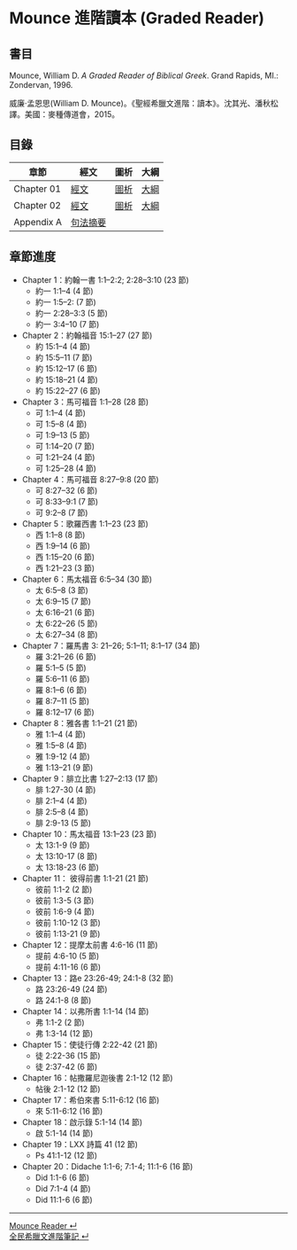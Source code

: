 # Mounce 進階讀本 (Graded Reader)

## 書目

Mounce, William D. _A Graded Reader of Biblical Greek_. Grand Rapids, MI.: Zondervan, 1996.

威廉‧孟恩思(William D. Mounce)。《聖經希臘文進階：讀本》。沈其光、潘秋松譯。美國：麥種傳道會，2015。


## 目錄

章節 | 經文 | 圖析 | 大綱
--- | --- | --- | ---
Chapter 01 | [經文](GRBG-01a.md) | [圖析](GRBG-01b.md) | [大綱](GRBG-01c.md)
Chapter 02 | [經文](GRBG-02a.md) | [圖析](GRBG-02b.md) | [大綱](GRBG-02c.md)
Appendix A | [句法摘要](Syntax-Summary.md) | |


## 章節進度
- Chapter 1：約翰一書 1:1–2:2; 2:28–3:10 (23 節) 
	- 約一 1:1–4 (4 節)
	- 約一 1:5–2: (7 節)
	- 約一 2:28–3:3 (5 節)
	- 約一 3:4–10 (7 節)
- Chapter 2：約翰福音 15:1–27 (27 節)
	- 約 15:1–4 (4 節)
	- 約 15:5–11 (7 節)
	- 約 15:12–17 (6 節)
	- 約 15:18–21 (4 節)
	- 約 15:22–27 (6 節)
- Chapter 3：馬可福音 1:1–28 (28 節)
	- 可 1:1–4 (4 節)
	- 可 1:5–8 (4 節)
	- 可 1:9–13 (5 節)
	- 可 1:14–20 (7 節)
	- 可 1:21–24 (4 節)
	- 可 1:25–28 (4 節)
- Chapter 4：馬可福音 8:27–9:8 (20 節)
	- 可 8:27–32 (6 節)
	- 可 8:33–9:1 (7 節)
	- 可 9:2–8 (7 節)
- Chapter 5：歌羅西書 1:1–23 (23 節)
	- 西 1:1–8 (8 節)
	- 西 1:9–14 (6 節)
	- 西 1:15–20 (6 節)
	- 西 1:21–23 (3 節)
- Chapter 6：馬太福音 6:5–34 (30 節)
	- 太 6:5–8 (3 節)
	- 太 6:9–15 (7 節)
	- 太 6:16–21 (6 節)
	- 太 6:22–26 (5 節)
	- 太 6:27–34 (8 節)
- Chapter 7：羅馬書 3: 21–26; 5:1–11; 8:1–17 (34 節)
	- 羅 3:21–26 (6 節)
	- 羅 5:1–5 (5 節)
	- 羅 5:6–11 (6 節)
	- 羅 8:1–6 (6 節)
	- 羅 8:7–11 (5 節)
	- 羅 8:12–17 (6 節)
- Chapter 8：雅各書 1:1–21 (21 節)
	- 雅 1:1–4 (4 節)
	- 雅 1:5–8 (4 節)
	- 雅 1:9-12 (4 節)
	- 雅 1:13–21 (9 節)
- Chapter 9：腓立比書 1:27–2:13 (17 節)
	- 腓 1:27-30 (4 節)
	- 腓 2:1–4 (4 節)
	- 腓 2:5–8 (4 節)
	- 腓 2:9-13 (5 節)
- Chapter 10：馬太福音 13:1–23 (23 節)
	- 太 13:1-9 (9 節)
	- 太 13:10-17 (8 節)
	- 太 13:18-23 (6 節)
- Chapter 11： 彼得前書 1:1-21 (21 節)
	- 彼前 1:1-2 (2 節)
	- 彼前 1:3-5 (3 節)
	- 彼前 1:6-9 (4 節)
	- 彼前 1:10-12 (3 節)
	- 彼前 1:13-21 (9 節)
- Chapter 12：提摩太前書 4:6-16 (11 節)
	- 提前 4:6-10 (5 節)
	- 提前 4:11-16 (6 節)
- Chapter 13：路e 23:26-49; 24:1-8 (32 節)
	- 路 23:26-49 (24 節)
	- 路 24:1-8 (8 節)
- Chapter 14：以弗所書 1:1-14 (14 節)
	- 弗 1:1-2 (2 節)
	- 弗 1:3-14 (12 節)
- Chapter 15：使徒行傳 2:22-42 (21 節)
	- 徒 2:22-36 (15 節)
	- 徒 2:37-42 (6 節)
- Chapter 16：帖撒羅尼迦後書 2:1-12 (12 節)
	- 帖後 2:1-12 (12 節)
- Chapter 17：希伯來書 5:11-6:12 (16 節)
	- 來 5:11-6:12 (16 節)
- Chapter 18：啟示錄 5:1-14 (14 節)
	- 啟 5:1-14 (14 節)
- Chapter 19：LXX 詩篇 41 (12 節)
	- Ps 41:1-12 (12 節)
- Chapter 20：Didache 1:1-6; 7:1-4; 11:1-6 (16 節)
	- Did 1:1-6 (6 節)
	- Did 7:1-4 (4 節)
	- Did 11:1-6 (6 節)


---
[Mounce Reader  ↵](GRBG.md)  
[全民希臘文進階筆記  ↵](../%E5%85%A8%E6%B0%91%E5%B8%8C%E8%87%98%E6%96%87%E9%80%B2%E9%9A%8E.md)